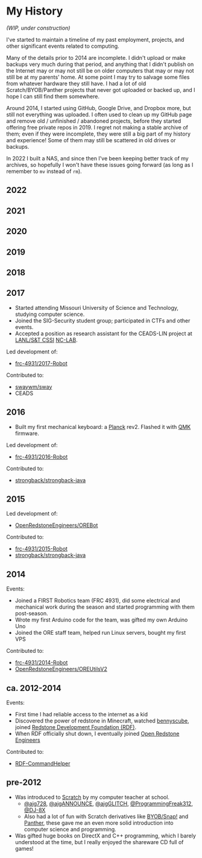 # My History

_(WIP, under construction)_

I've started to maintain a timeline of my past employment, projects, and
other significant events related to computing.

Many of the details prior to 2014 are incomplete. I didn't upload or make
backups very much during that period, and anything that I didn't publish on the
Internet may or may not still be on older computers that may or may not still be
at my parents' home. At some point I may try to salvage some files from whatever
hardware they still have. I had a lot of old Scratch/BYOB/Panther projects that
never got uploaded or backed up, and I hope I can still find them somewhere.

Around 2014, I started using GitHub, Google Drive, and Dropbox more, but still
not everything was uploaded. I often used to clean up my GitHub page and remove
old / unfinished / abandoned projects, before they started offering free private
repos in 2019. I regret not making a stable archive of them; even if they were
incomplete, they were still a big part of my history and experience! Some of
them may still be scattered in old drives or backups.

In 2022 I built a NAS, and since then I've been keeping better track of my
archives, so hopefully I won't have these issues going forward (as long as I
remember to `mv` instead of `rm`).

## 2022

## 2021

## 2020

## 2019

## 2018

## 2017

- Started attending Missouri University of Science and Technology, studying
  computer science.
- Joined the SIG-Security student group; participated in CTFs and other events.
- Accepted a position as research assistant for the CEADS-LIN project at
  [LANL/S&T CSSI][CSSI] [NC-LAB].

[CSSI]: https://web.archive.org/web/20200211180048/http://web.mst.edu/~tauritzd/CSSI/
[NC-LAB]: https://web.archive.org/web/20200211180121/http://web.mst.edu/~tauritzd/nc-lab

Led development of:

- [frc-4931/2017-Robot](https://github.com/frc-4931/2017-Robot)

Contributed to:

- [swaywm/sway](https://github.com/swaywm/sway)
- CEADS

## 2016

- Built my first mechanical keyboard: a [Planck] rev2.  Flashed it with [QMK]
  firmware.

[Planck]: https://olkb.com
[QMK]: https://qmk.fm

Led development of:

- [frc-4931/2016-Robot](https://github.com/frc-4931/2016-Robot)

Contributed to:

- [strongback/strongback-java](https://github.com/strongback/strongback-java)

## 2015

Led development of: 

- [OpenRedstoneEngineers/OREBot](https://github.com/OpenRedstoneEngineers/OREBot)

Contributed to:

- [frc-4931/2015-Robot](https://github.com/frc-4931/2015-Robot)
- [strongback/strongback-java](https://github.com/strongback/strongback-java)

## 2014

Events:

- Joined a FIRST Robotics team (FRC 4931), did some electrical and mechanical
  work during the season and started programming with them post-season.
- Wrote my first Arduino code for the team, was gifted my own Arduino Uno
- Joined the ORE staff team, helped run Linux servers, bought my first VPS

Contributed to:

- [frc-4931/2014-Robot](https://github.com/frc-4931/2014-Robot)
- [OpenRedstoneEngineers/OREUtilsV2](https://github.com/OpenRedstoneEngineers/OREUtilsV2)


## ca. 2012-2014

Events:

- First time I had reliable access to the internet as a kid
- Discovered the power of redstone in Minecraft, watched [bennyscube], joined
  [Redstone Development Foundation (RDF)][RDF].
- When RDF officially shut down, I eventually joined [Open Redstone Engineers][ORE]

[bennyscube]: https://www.youtube.com/user/bennyscube
[RDF]: https://web.archive.org/web/20130110075039/http://redstonedev.net:80/
[ORE]: https://openredstone.org

Contributed to:

- [RDF-CommandHelper](https://github.com/Jessassin/rdf-ch)

## pre-2012

- Was introduced to [Scratch] by my computer teacher at school.
  - [@ajg728], [@ajgANNOUNCE], [@ajgGLITCH], [@ProgrammingFreak312], [@DJ-8X]
  - Also had a lot of fun with Scratch derivatives like [BYOB/Snap!][Snap] and
    [Panther], these gave me an even more solid introduction into computer
science and programming.
- Was gifted huge books on DirectX and C++ programming, which I barely
  understood at the time, but I really enjoyed the shareware CD full of games!

[Scratch]: https://scratch.mit.edu
[@ajg728]: https://scratch.mit.edu/users/ajg728/
[@ajgANNOUNCE]: https://scratch.mit.edu/users/ajgANNOUNCE/
[@ajgGLITCH]: https://scratch.mit.edu/users/ajgGLITCH/
[@ProgrammingFreak312]: https://scratch.mit.edu/users/ProgrammingFreak312/
[@DJ-8X]: https://scratch.mit.edu/users/DJ-8X/
[Snap]: https://snap.berkeley.edu/about
[Panther]: http://pantherprogramming.weebly.com/
